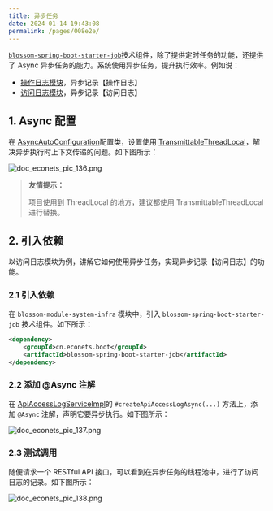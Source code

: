 ```yaml
---
title: 异步任务
date: 2024-01-14 19:43:08
permalink: /pages/008e2e/
---
```


[`blossom-spring-boot-starter-job`](https://github.com/EcoNetsTech/econets-vue/tree/master/blossom-framework/blossom-spring-boot-starter-job)技术组件，除了提供定时任务的功能，还提供了 Async 异步任务的能力。系统使用异步任务，提升执行效率。例如说：

- [操作日志模块](https://github.com/EcoNetsTech/econets-vue/blob/master/blossom-module-system/blossom-module-system-biz/src/main/java/cn/econets/blossom/module/system/service/logger/OperateLogServiceImpl.java#L42-L56)，异步记录【操作日志】
- [访问日志模块](https://github.com/EcoNetsTech/econets-vue/blob/master/blossom-module-infrastructure/blossom-module-infrastructure-biz/src/main/java/cn/econets/blossom/module/infrastructure/service/logger/ApiAccessLogServiceImpl.java#L39-L44)，异步记录【访问日志】

## 1. Async 配置

在 [AsyncAutoConfiguration](https://github.com/EcoNetsTech/econets-vue/blob/master/blossom-framework/blossom-spring-boot-starter-job/src/main/java/cn/econets/blossom/framework/quartz/config/AsyncAutoConfiguration.java)配置类，设置使用 [TransmittableThreadLocal](https://github.com/alibaba/transmittable-thread-local)，解决异步执行时上下文传递的问题。如下图所示：

![doc_econets_pic_136.png](https://oss.ximu233.com/econets-vue/doc_econets_pic_136.png)

> **友情提示：**
>
> 项目使用到 ThreadLocal 的地方，建议都使用 TransmittableThreadLocal 进行替换。

## 2. 引入依赖

以访问日志模块为例，讲解它如何使用异步任务，实现异步记录【访问日志】的功能。

### 2.1 引入依赖

在 `blossom-module-system-infra` 模块中，引入 `blossom-spring-boot-starter-job` 技术组件。如下所示：

```xml
<dependency>
    <groupId>cn.econets.boot</groupId>
    <artifactId>blossom-spring-boot-starter-job</artifactId>
</dependency>
```

### 2.2 添加 @Async 注解

在 [ApiAccessLogServiceImpl](https://github.com/EcoNetsTech/econets-vue/blob/master/blossom-module-infrastructure/blossom-module-infrastructure-biz/src/main/java/cn/econets/blossom/module/infrastructure/service/logger/ApiAccessLogServiceImpl.java#L39-L44)的 `#createApiAccessLogAsync(...)` 方法上，添加 `@Async` 注解，声明它要异步执行。如下图所示：

![doc_econets_pic_137.png](https://oss.ximu233.com/econets-vue/doc_econets_pic_137.png)

### 2.3 测试调用

随便请求一个 RESTful API 接口，可以看到在异步任务的线程池中，进行了访问日志的记录。如下图所示：

![doc_econets_pic_138.png](https://oss.ximu233.com/econets-vue/doc_econets_pic_138.png)